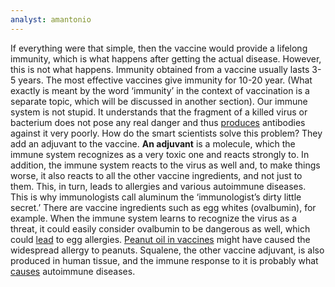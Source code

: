 ```yaml
---
analyst: amantonio
---
```


If everything were that simple, then the vaccine would provide a lifelong immunity, which is what happens after getting the actual disease. However, this is not what happens. Immunity obtained from a vaccine usually lasts 3-5 years. The most effective vaccines give immunity for 10-20 year. (What exactly is meant by the word ‘immunity’ in the context of vaccination is a separate topic, which will be discussed in another section).
Our immune system is not stupid. It understands that the fragment of a killed virus or bacterium does not pose any real danger and thus [produces](https://www.ncbi.nlm.nih.gov/pmc/articles/PMC3117407) antibodies against it very poorly.
How do the smart scientists solve this problem? They add an adjuvant to the vaccine. **An adjuvant** is a molecule, which the immune system recognizes as a very toxic one and reacts strongly to. In addition, the immune system reacts to the virus as well and, to make things worse, it also reacts to all the other vaccine ingredients, and not just to them. This, in turn, leads to allergies and various autoimmune diseases. This is why immunologists call aluminum the ‘immunologist’s dirty little secret.’
There are vaccine ingredients such as egg whites (ovalbumin), for example. When the immune system learns to recognize the virus as a threat, it could easily consider ovalbumin to be dangerous as well, which could [lead](http://www.nejm.org/doi/full/10.1056/NEJM195204032461403) to egg allergies.
[Peanut oil in vaccines](http://www.nytimes.com/1964/09/19/peanut-oil-used-in-a-new-vaccine.html) might have caused the widespread allergy to peanuts.
Squalene, the other vaccine adjuvant, is also produced in human tissue, and the immune response to it is probably what [causes](https://www.ncbi.nlm.nih.gov/pubmed/12127050) autoimmune diseases.
